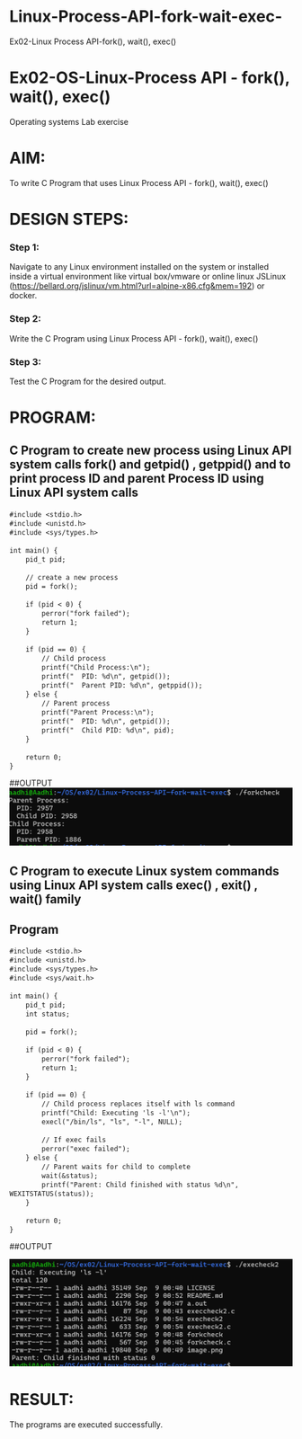 # Linux-Process-API-fork-wait-exec-
Ex02-Linux Process API-fork(), wait(), exec()
# Ex02-OS-Linux-Process API - fork(), wait(), exec()
Operating systems Lab exercise


# AIM:
To write C Program that uses Linux Process API - fork(), wait(), exec()

# DESIGN STEPS:

### Step 1:

Navigate to any Linux environment installed on the system or installed inside a virtual environment like virtual box/vmware or online linux JSLinux (https://bellard.org/jslinux/vm.html?url=alpine-x86.cfg&mem=192) or docker.

### Step 2:

Write the C Program using Linux Process API - fork(), wait(), exec()

### Step 3:

Test the C Program for the desired output. 

# PROGRAM:

## C Program to create new process using Linux API system calls fork() and getpid() , getppid() and to print process ID and parent Process ID using Linux API system calls

```
#include <stdio.h>
#include <unistd.h>
#include <sys/types.h>

int main() {
    pid_t pid;

    // create a new process
    pid = fork();

    if (pid < 0) {
        perror("fork failed");
        return 1;
    }

    if (pid == 0) {
        // Child process
        printf("Child Process:\n");
        printf("  PID: %d\n", getpid());
        printf("  Parent PID: %d\n", getppid());
    } else {
        // Parent process
        printf("Parent Process:\n");
        printf("  PID: %d\n", getpid());
        printf("  Child PID: %d\n", pid);
    }

    return 0;
}
```


##OUTPUT
![alt text](image.png)








## C Program to execute Linux system commands using Linux API system calls exec() , exit() , wait() family

## Program
```
#include <stdio.h>
#include <unistd.h>
#include <sys/types.h>
#include <sys/wait.h>

int main() {
    pid_t pid;
    int status;

    pid = fork();

    if (pid < 0) {
        perror("fork failed");
        return 1;
    }

    if (pid == 0) {
        // Child process replaces itself with ls command
        printf("Child: Executing 'ls -l'\n");
        execl("/bin/ls", "ls", "-l", NULL);

        // If exec fails
        perror("exec failed");
    } else {
        // Parent waits for child to complete
        wait(&status);
        printf("Parent: Child finished with status %d\n", WEXITSTATUS(status));
    }

    return 0;
}
```

##OUTPUT

![alt text](image-1.png)




# RESULT:
The programs are executed successfully.
